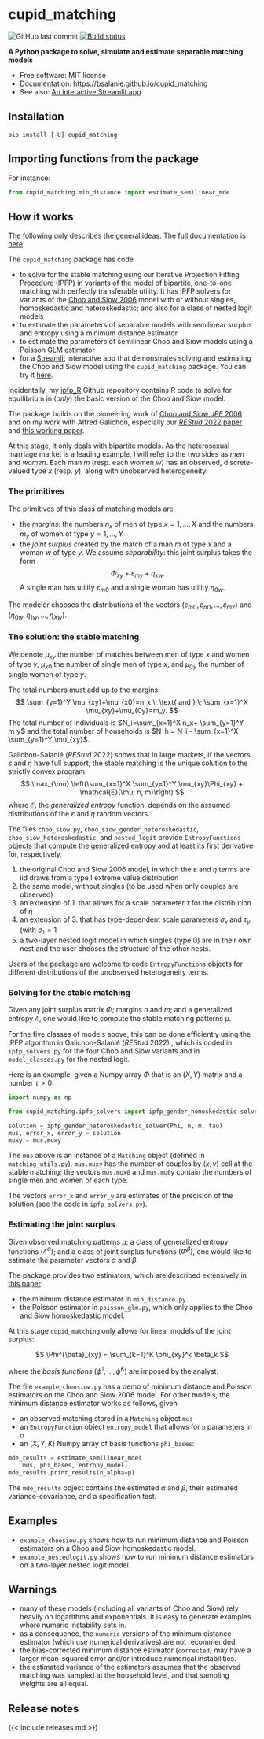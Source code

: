 # cupid_matching

![GitHub last commit](https://img.shields.io/github/last-commit/bsalanie/cupid_matching)
[![Build status](https://img.shields.io/github/actions/workflow/status/bsalanie/cupid_matching/main.yml?branch=main)](https://github.com/bsalanie/cupid_matching/actions/workflows/main.yml?query=branch%3Amain)
<!-- [![Release](https://img.shields.io/github/v/release/bsalanie/cupid_matching)](https://img.shields.io/github/v/release/bsalanie/cupid_matching) -->

<!-- https://img.shields.io/pypi/dm/cupid_matching -->

<!-- [![codecov](https://codecov.io/gh/bsalanie/cupid_matching/branch/main/graph/badge.svg)](https://codecov.io/gh/bsalanie/cupid_matching) -->

<!-- [![Commit activity](https://img.shields.io/github/commit-activity/m/bsalanie/cupid_matching)](https://img.shields.io/github/commit-activity/m/bsalanie/cupid_matching) -->

<!-- [![License](https://img.shields.io/github/license/bsalanie/cupid_matching)](https://img.shields.io/github/license/bsalanie/cupid_matching) -->

**A Python package to solve, simulate and estimate separable matching models**

-   Free software: MIT license
-   Documentation: <https://bsalanie.github.io/cupid_matching>
-   See also: [An interactive Streamlit app](http://3.84.215.135:8501)

## Installation

```         
pip install [-U] cupid_matching
```

## Importing functions from the package

For instance:

``` py
from cupid_matching.min_distance import estimate_semilinear_mde
```

## How it works

The following only describes the general ideas. The full documentation is [here](https://bsalanie.github.io/cupid_matching).

The `cupid_matching` package has code 

- to solve for the stable matching using our Iterative Projection Fitting Procedure (IPFP) in variants of the model of bipartite, one-to-one matching with perfectly transferable utility. It has IPFP solvers for variants of the [Choo and Siow 2006](https://www.jstor.org/stable/10.1086/498585?seq=1) model with or without singles, homoskedastic and heteroskedastic; and also for a class of nested logit models
- to estimate the parameters of separable models with semilinear surplus and entropy using a minimum distance estimator
- to estimate the parameters of semilinear Choo and Siow models using a Poisson GLM estimator
- for a [Streamlit](https://www.streamlit.io/) interactive app that demonstrates solving and estimating the Choo and Siow model using the `cupid_matching` package. You can try it [here](http://3.84.215.135:8501).

Incidentally, my [ipfp_R](https://www.github.com/bsalanie/ipfp_R.git) Github repository contains R code to solve for equilibrium in (*only*) the basic version of the Choo and Siow model.

The package builds on the pioneering work of [Choo and Siow *JPE* 2006](https://www.jstor.org/stable/10.1086/498585?seq=1) and on my work with Alfred Galichon, especially our [*REStud* 2022 paper](https://academic.oup.com/restud/article-abstract/89/5/2600/6478301) and [this working paper](https://econ.columbia.edu/working-paper/estimating-separable-matching-models/).

At this stage, it only deals with bipartite models. As the heterosexual marriage market is a leading example, I will refer to the two sides as *men* and *women*. Each man $m$ (resp. each women $w$) has an observed, discrete-valued type $x$ (resp. $y$), along with unobserved heterogeneity.

### The primitives

The primitives of this class of matching models are 

- the *margins*: the numbers $n_x$ of men of type $x=1,\ldots,X$ and the numbers $m_y$ of women of type $y=1,\ldots,Y$
- the *joint surplus* created by the match of a man $m$ of type $x$ and a woman $w$ of type $y$. We assume *separability*: this joint surplus takes the form 
$$
\Phi_{xy}+\varepsilon_{my} +\eta_{xw}.
$$ 
A single man has utility $\varepsilon_{m0}$ and a single woman has utility $\eta_{0w}$.

The modeler chooses the distributions of the vectors $(\varepsilon_{m0},\varepsilon_{m1},\ldots, \varepsilon_{mY})$ and $(\eta_{0w},\eta_{1w},\ldots,\eta_{Xw})$.

### The solution: the stable matching

We denote $\mu_{xy}$ the number of matches between men of type $x$ and women of type $y$, $\mu_{x0}$ the number of single men of type $x$, and $\mu_{0y}$ the number of single women of type $y$.

The total numbers must add up to the margins: 
$$
\sum_{y=1}^Y \mu_{xy}+\mu_{x0}=n_x \; \text{ and } \;
\sum_{x=1}^X \mu_{xy}+\mu_{0y}=m_y.
$$ 
The total number of individuals is $N_i=\sum_{x=1}^X n_x+ \sum_{y=1}^Y m_y$ and the total number of households is $N_h = N_i - \sum_{x=1}^X \sum_{y=1}^Y \mu_{xy}$.

Galichon-Salanié (*REStud* 2022) shows that in large markets, if the vectors $\varepsilon$ and $\eta$ have full support, the stable matching is the unique solution to the strictly convex program $$
\max_{\mu} \left(\sum_{x=1}^X \sum_{y=1}^Y \mu_{xy}\Phi_{xy} + \mathcal{E}(\mu; n, m)\right)
$$ where $\mathcal{E}$, the *generalized entropy* function, depends on the assumed distributions of the $\varepsilon$ and $\eta$ random vectors.

The files `choo_siow.py`, `choo_siow_gender_heteroskedastic`, `choo_siow_heteroskedastic`, and `nested_logit` provide `EntropyFunctions` objects that compute the generalized entropy and at least its first derivative for, respectively,

1.  the original Choo and Siow 2006 model, in which the $\varepsilon$ and $\eta$ terms are iid draws from a type I extreme value distribution
2.  the same model, without singles (to be used when only couples are observed)
3.  an extension of 1. that allows for a scale parameter $\tau$ for the distribution of $\eta$
4.  an extension of 3. that has type-dependent scale parameters $\sigma_x$ and $\tau_y$ (with $\sigma_1=1$
5.  a two-layer nested logit model in which singles (type 0) are in their own nest and the user chooses the structure of the other nests.

Users of the package are welcome to code `EntropyFunctions` objects for different distributions of the unobserved heterogeneity terms.

### Solving for the stable matching

Given any joint surplus matrix $\Phi$; margins $n$ and $m$; and a generalized entropy $\mathcal{E}$, one would like to compute the stable matching patterns $\mu$.

For the five classes of models above, this can be done efficiently using the IPFP algorithm in Galichon-Salanié (*REStud* 2022) , which is coded in `ipfp_solvers.py` for the four Choo and Siow variants and in `model_classes.py` for the nested logit.

Here is an example, given a Numpy array $\Phi$ that is an $(X,Y)$ matrix and a number $\tau>0$:

``` py
import numpy as np

from cupid_matching.ipfp_solvers import ipfp_gender_homoskedastic solver

solution = ipfp_gender_heteroskedastic_solver(Phi, n, m, tau)
mus, error_x, error_y = solution
muxy = mus.muxy
```

The `mus` above is an instance of a `Matching` object (defined in `matching_utils.py`). `mus.muxy` has the number of couples by $(x,y)$ cell at the stable matching; the vectors `mus.mux0` and `mus.mu0y` contain the numbers of single men and women of each type.

The vectors `error_x` and `error_y` are estimates of the precision of the solution (see the code in `ipfp_solvers.py`).

### Estimating the joint surplus

Given observed matching patterns $\mu$; a class of generalized entropy functions $(\mathcal{E}^{\alpha})$; and a class of joint surplus functions $(\Phi^{\beta})$, one would like to estimate the parameter vectors $\alpha$ and $\beta$.

The package provides two estimators, which are described extensively in [this paper](https://econ.columbia.edu/working-paper/estimating-separable-matching-models/):

- the minimum distance estimator in `min_distance.py` 
- the Poisson estimator in `poisson_glm.py`, which only applies to the Choo and Siow homoskedastic model.



At this stage `cupid_matching` only allows for linear models of the joint surplus:

$$
\Phi^{\beta}_{xy} = \sum_{k=1}^K \phi_{xy}^k \beta_k
$$


where the *basis functions* $(\phi^1,\ldots,\phi^K)$ are imposed by the analyst. 

The file `example_choosiow.py` has a demo of minimum distance and Poisson estimators on the Choo and Siow 2006 model. For other models, the minimum distance estimator works as follows, given 

- an observed matching stored in a `Matching` object `mus`
- an `EntropyFunction` object `entropy_model` that allows for `p` parameters in $\alpha$
- an $(X,Y,K)$ Numpy array of basis functions `phi_bases`:
  
```py
mde_results = estimate_semilinear_mde(
    mus, phi_bases, entropy_model)
mde_results.print_results(n_alpha=p)
```
The `mde_results` object contains the estimated $\alpha$ and $\beta$, their estimated variance-covariance, and a specification test.


## Examples

-   `example_choosiow.py` shows how to run minimum distance and Poisson estimators on a Choo and Siow homoskedastic model.
-   `example_nestedlogit.py` shows how to run minimum distance estimators on a two-layer nested logit model.

## Warnings

-   many of these models (including all variants of Choo and Siow) rely heavily on logarithms and exponentials. It is easy to generate examples where numeric instability sets in.
-   as a consequence, the `numeric` versions of the minimum distance estimator (which use numerical derivatives) are not recommended.
-   the bias-corrected minimum distance estimator (`corrected`) may have a larger mean-squared error and/or introduce numerical instabilities.
-   the estimated variance of the estimators assumes that the observed matching was sampled at the household level, and that sampling weights are all equal.

## Release notes

{{< include releases.md >}}

